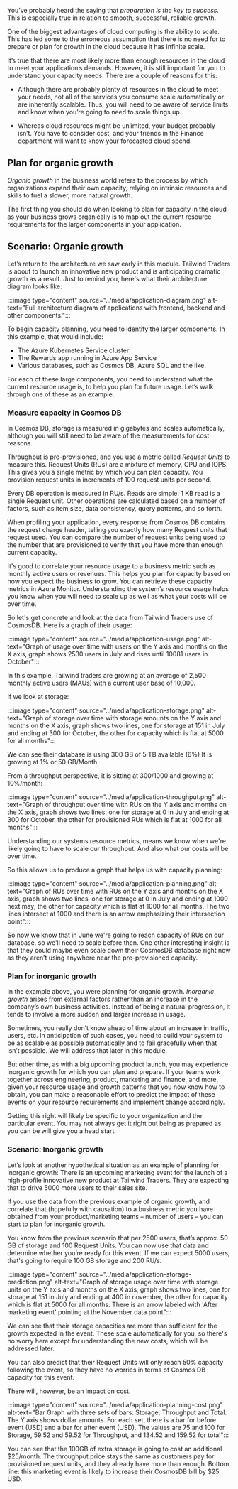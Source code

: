 You’ve probably heard the saying that _preparation is the key to success._
This is especially true in relation to smooth, successful, reliable growth.

One of the biggest advantages of cloud computing is the ability to scale.
This has led some to the erroneous assumption that there is no need for to
prepare or plan for growth in the cloud because it has infinite scale.

It’s true that there are most likely more than enough resources in the
cloud to meet your application’s demands. However, it is still important
for you to understand your capacity needs. There are a couple of reasons
for this:

-   Although there are probably plenty of resources in the cloud to meet
    your needs, not all of the services you consume scale automatically or
    are inherently scalable. Thus, you will need to be aware of service
    limits and know when you’re going to need to scale things up.

-   Whereas cloud resources might be unlimited, your budget probably isn’t.
    You have to consider cost, and your friends in the Finance department
    will want to know your forecasted cloud spend.

## Plan for organic growth

_Organic growth_ in the business world refers to the process by which
organizations expand their own capacity, relying on intrinsic resources and
skills to fuel a slower, more natural growth.

The first thing you should do when looking to plan for capacity in the
cloud as your business grows organically is to map out the current resource
requirements for the larger components in your application.

## Scenario: Organic growth

Let’s return to the architecture we saw early in this module. Tailwind
Traders is about to launch an innovative new product and is anticipating
dramatic growth as a result. Just to remind you, here's what their
architecture diagram looks like:

:::image type="content" source="../media/application-diagram.png" alt-text="Full architecture diagram of applications with frontend, backend and other components.":::

To begin capacity planning, you need to identify the larger components. In
this example, that would include:

-   The Azure Kubernetes Service cluster
-   The Rewards app running in Azure App Service
-   Various databases, such as Cosmos DB, Azure SQL and the like.

For each of these large components, you need to understand what the current
resource usage is, to help you plan for future usage. Let’s walk through
one of these as an example.

### Measure capacity in Cosmos DB

In Cosmos DB, storage is measured in gigabytes and scales automatically,
although you will still need to be aware of the measurements for cost
reasons.

Throughput is pre-provisioned, and you use a metric called _Request Units_
to measure this. Request Units (RUs) are a mixture of memory, CPU and IOPS.
This gives you a single metric by which you can plan capacity. You
provision request units in increments of 100 request units per second.

Every DB operation is measured in RU/s. Reads are simple: 1 KB read is a
single Request unit. Other operations are calculated based on a number of
factors, such as item size, data consistency, query patterns, and so forth.

When profiling your application, every response from Cosmos DB contains the
request charge header, telling you exactly how many Request units that
request used. You can compare the number of request units being used to the
number that are provisioned to verify that you have more than enough
current capacity.

It's good to correlate your resource usage to a business metric such as
monthly active users or revenues. This helps you plan for capacity based on
how you expect the business to grow. You can retrieve these capacity
metrics in Azure Monitor. Understanding the system’s resource usage helps
you know when you will need to scale up as well as what your costs will be
over time.

So let's get concrete and look at the data from Tailwind Traders use of
CosmosDB. Here is a graph of their usage:

:::image type="content" source="../media/application-usage.png" alt-text="Graph of usage over time with users on the Y axis and months on the X axis, graph shows 2530 users in July and rises until 10081 users in October":::

In this example, Tailwind traders are growing at an average of 2,500
monthly active users (MAUs) with a current user base of 10,000.

If we look at storage:

:::image type="content" source="../media/application-storage.png" alt-text="Graph of storage over time with storage amounts on the Y axis and months on the X axis, graph shows two lines, one for storage at 151 in July and ending at 300 for October, the other for capacity which is flat at 5000 for all months":::

We can see their database is using 300 GB of 5 TB available (6%) It is
growing at 1% or 50 GB/Month.

From a throughput perspective, it is sitting at 300/1000 and growing at
10%/month:

:::image type="content" source="../media/application-throughput.png" alt-text="Graph of throughput over time with RUs on the Y axis and months on the X axis, graph shows two lines, one for storage at 0 in July and ending at 300 for October, the other for provisioned RUs which is flat at 1000 for all months":::

Understanding our systems resource metrics, means we know when we're likely
going to have to scale our throughput. And also what our costs will be over
time.

So this allows us to produce a graph that helps us with capacity planning:

:::image type="content" source="../media/application-planning.png" alt-text="Graph of RUs over time with RUs on the Y axis and months on the X axis, graph shows two lines, one for storage at 0 in July and ending at 1000 next may, the other for capacity which is flat at 1000 for all months. The two lines intersect at 1000 and there is an arrow emphasizing their intersection point":::

So now we know that in June we're going to reach capacity of RUs on our
database. so we'll need to scale before then. One other interesting insight
is that they could maybe even scale down their CosmosDB database right now
as they aren’t using anywhere near the pre-provisioned capacity.

### Plan for inorganic growth

In the example above, you were planning for organic growth. _Inorganic
growth_ arises from external factors rather than an increase in the
company’s own business activities. Instead of being a natural progression,
it tends to involve a more sudden and larger increase in usage.

Sometimes, you really don’t know ahead of time about an increase in
traffic, users, etc. In anticipation of such cases, you need to build your
system to be as scalable as possible automatically and to fail gracefully
when that isn’t possible. We will address that later in this module.

But other time, as with a big upcoming product launch, you may experience
inorganic growth for which you can plan and prepare. If your teams work
together across engineering, product, marketing and finance, and more,
given your resource usage and growth patterns that you now know how to
obtain, you can make a reasonable effort to predict the impact of these
events on your resource requirements and implement change accordingly.

Getting this right will likely be specific to your organization and the
particular event. You may not always get it right but being as prepared as
you can be will give you a head start.

### Scenario: Inorganic growth

Let’s look at another hypothetical situation as an example of planning for
inorganic growth: There is an upcoming marketing event for the launch of a
high-profile innovative new product at Tailwind Traders. They are expecting
that to drive 5000 more users to their sales site.

If you use the data from the previous example of organic growth, and
correlate that (hopefully with causation) to a business metric you have
obtained from your product/marketing teams – number of users – you can
start to plan for inorganic growth.

You know from the previous scenario that per 2500 users, that’s approx. 50
GB of storage and 100 Request Units. You can now use that data and
determine whether you’re ready for this event. If we can expect 5000 users,
that's going to require 100 GB storage and 200 RU/s.

:::image type="content" source="../media/application-storage-prediction.png" alt-text="Graph of storage usage over time with storage units on the Y axis and months on the X axis, graph shows two lines, one for storage at 151 in July and ending at 400 in november, the other for capacity which is flat at 5000 for all months. There is an arrow labeled with 'After marketing event' pointing at the November data point":::

We can see that their storage capacities are more than sufficient for the
growth expected in the event. These scale automatically for you, so there's
no worry here except for understanding the new costs, which will be
addressed later.

You can also predict that their Request Units will only reach 50% capacity
following the event, so they have no worries in terms of Cosmos DB capacity
for this event.

There will, however, be an impact on cost.

:::image type="content" source="../media/application-planning-cost.png" alt-text="Bar Graph with three sets of bars: Storage, Throughput and Total. The Y axis shows dollar amounts. For each set, there is a bar for before event (USD) and a bar for after event (USD). The values are 75 and 100 for Storage, 59.52 and 59.52 for Throughput, and 134.52 and 159.52 for total":::

You can see that the 100GB of extra storage is going to cost an additional
$25/month. The throughput price stays the same as customers pay for provisioned
request units, and they already have more than enough. Bottom line: this
marketing event is likely to increase their CosmosDB bill by $25
USD.

